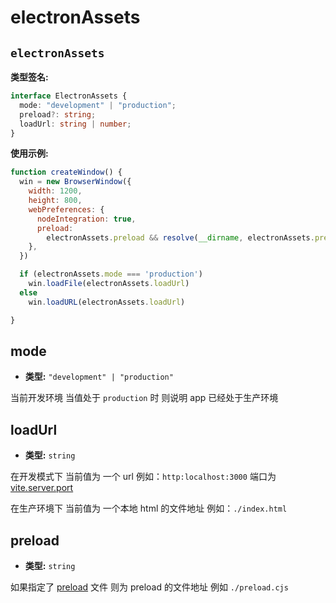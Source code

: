 # electronAssets

## `electronAssets`

**类型签名:**

```TypeScript
interface ElectronAssets {
  mode: "development" | "production";
  preload?: string;
  loadUrl: string | number;
}
```

**使用示例:**

```js
function createWindow() {
  win = new BrowserWindow({
    width: 1200,
    height: 800,
    webPreferences: {
      nodeIntegration: true,
      preload:
        electronAssets.preload && resolve(__dirname, electronAssets.preload),
    },
  })

  if (electronAssets.mode === 'production')
    win.loadFile(electronAssets.loadUrl)
  else
    win.loadURL(electronAssets.loadUrl)

}
```

## mode

- **类型:** `"development" | "production"`

当前开发环境 当值处于 `production` 时 则说明 app 已经处于生产环境

## loadUrl

- **类型:** `string`

在开发模式下 当前值为 一个 url 例如：`http:localhost:3000` 端口为 [vite.server.port](https://cn.vitejs.dev/config/server-options.html#server-host)

在生产环境下 当前值为 一个本地 html 的文件地址 例如：`./index.html`

## preload

- **类型:** `string`

如果指定了 [preload](https://www.electronjs.org/zh/docs/latest/api/context-bridge#exposing-node-global-symbols) 文件 则为 preload 的文件地址 例如 `./preload.cjs`
